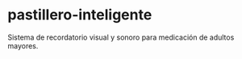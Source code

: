 # pastillero-inteligente
Sistema de recordatorio visual y sonoro para medicación de adultos mayores.
